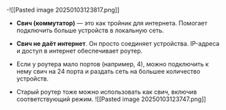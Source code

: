 -![[Pasted image 20250103123817.png]]
- **Свич (коммутатор)** — это как тройник для интернета. Помогает подключить больше устройств в локальную сеть.
  
- **Свич не даёт интернет**. Он просто соединяет устройства. IP-адреса и доступ в интернет обеспечивает роутер.
    
- Если у роутера мало портов (например, 4), можно подключить к нему свич на 24 порта и раздать сеть на большее количество устройств.
    
- Старый роутер тоже можно использовать как свич, включив соответствующий режим.
![[Pasted image 20250103123747.png]]